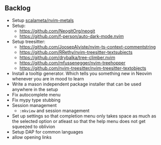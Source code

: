 ## Backlog

- Setup [scalameta/nvim-metals](https://github.com/scalameta/nvim-metals)
- Setup:
    - https://github.com/NeogitOrg/neogit
    - https://github.com/f-person/auto-dark-mode.nvim
- Setup treesitter:
    - https://github.com/JoosepAlviste/nvim-ts-context-commentstring
    - https://github.com/RRethy/nvim-treesitter-textsubjects
    - https://github.com/drybalka/tree-climber.nvim
    - https://github.com/mfussenegger/nvim-treehopper
    - https://github.com/nvim-treesitter/nvim-treesitter-textobjects
- Install a tooltip generator. Which tells you something new in Neovim whenever you are in mood to learn
- Write a mason independent package installer that can be used anywhere in the setup
- Fix autocomplete menu 
- Fix mypy type stubbing
- Session management
    - `:mkview` and session management
- Set up settings so that completion menu only takes space as much as the selected option or atleast so that the help menu does not get squeezed to oblivion
- Setup DAP for common languages
- allow opening links
